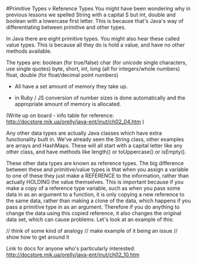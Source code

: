 #Primitive Types v Reference Types
You might have been wondering why in previous lessons we spelled String with a capital S but int, double and boolean with a lowercase first letter. This is because that's Java's way of differentiating between primitive and other types. 

In Java there are eight primitive types. You might also hear these called value types. This is because all they do is hold a value, and
have no other methods available. 

The types are: 
boolean (for true/false) 
char (for unicode single characters, use single quotes) 
byte, short, int, long (all for integers/whole numbers)
float, double (for float/decimal point numbers)

- All have a set amount of memory they take up. 

- in Ruby / JS conversion of number sizes is done automatically and the appropriate amount of memory is allocated. 

(Write up on board - info table for reference: http://docstore.mik.ua/orelly/java-ent/jnut/ch02_04.htm ) 

Any other data types are actually Java classes which have extra functionality built in. We've already seen the String class, other examples are arrays and HashMaps. These will all start with a capital letter like any other class, and have methods like length() or toUppercase() or isEmpty().

These other data types are known as reference types. The big difference between these and primitive/value types is that when you assign a variable to one of these they just make a REFERENCE to the information, rather than actually HOLDING the value themselves. This is important because if you make a copy of a reference type variable, such as when you pass some data in as an argument to a function, it is only copying a new reference to the same data, rather than making a clone of the data, which happens if you pass a primitive type in as an argument. Therefore if you do anything to change the data using this copied reference, it also changes the original data set, which can cause problems. Let's look at an example of this:

// think of some kind of analogy
// make example of it being an issue
// show how to get around it

Link to docs for anyone who's particularly interested: http://docstore.mik.ua/orelly/java-ent/jnut/ch02_10.htm
